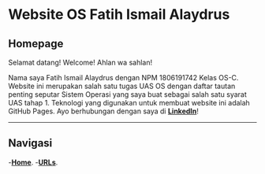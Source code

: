 # Website OS Fatih Ismail Alaydrus

## Homepage
Selamat datang! Welcome! Ahlan wa sahlan!

Nama saya Fatih Ismail Alaydrus dengan NPM 1806191742 Kelas OS-C. Website ini merupakan salah satu tugas UAS OS dengan daftar tautan penting seputar Sistem Operasi yang saya buat sebagai salah satu syarat UAS tahap 1. Teknologi yang digunakan untuk membuat website ini adalah GitHub Pages. Ayo berhubungan dengan saya di [**LinkedIn**](https://linkedin.com/in/fatihalaydrus/)!

---

## Navigasi
-[**Home**](https://abhiprayatj.github.io/os201/).
-[**URLs**](https://abhiprayatj.github.io/os201/URLs).
